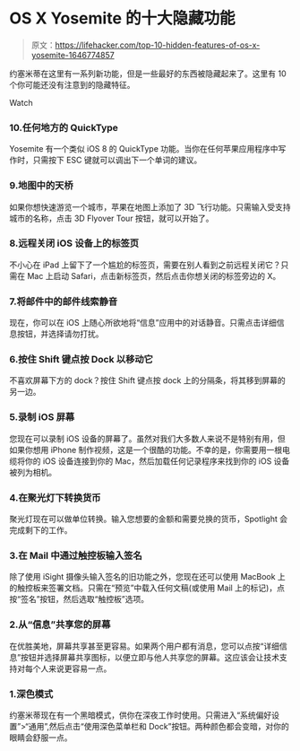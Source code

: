 # OS X Yosemite 的十大隐藏功能

> 原文：<https://lifehacker.com/top-10-hidden-features-of-os-x-yosemite-1646774857>

约塞米蒂在这里有一系列新功能，但是一些最好的东西被隐藏起来了。这里有 10 个你可能还没有注意到的隐藏特征。

Watch

### 10.任何地方的 QuickType

Yosemite 有一个类似 iOS 8 的 QuickType 功能。当你在任何苹果应用程序中写作时，只需按下 ESC 键就可以调出下一个单词的建议。

### 9.地图中的天桥

如果你想快速游览一个城市，苹果在地图上添加了 3D 飞行功能。只需输入受支持城市的名称，点击 3D Flyover Tour 按钮，就可以开始了。

### 8.远程关闭 iOS 设备上的标签页

不小心在 iPad 上留下了一个尴尬的标签页，需要在别人看到之前远程关闭它？只需在 Mac 上启动 Safari，点击新标签页，然后点击你想关闭的标签旁边的 X。

### 7.将邮件中的邮件线索静音

现在，你可以在 iOS 上随心所欲地将“信息”应用中的对话静音。只需点击详细信息按钮，并选择请勿打扰。

### 6.按住 Shift 键点按 Dock 以移动它

不喜欢屏幕下方的 dock？按住 Shift 键点按 dock 上的分隔条，将其移到屏幕的另一边。

### 5.录制 iOS 屏幕

您现在可以录制 iOS 设备的屏幕了。虽然对我们大多数人来说不是特别有用，但如果你想用 iPhone 制作视频，这是一个很酷的功能。不幸的是，你需要用一根电缆将你的 iOS 设备连接到你的 Mac，然后加载任何记录程序来找到你的 iOS 设备被列为相机。

### 4.在聚光灯下转换货币

聚光灯现在可以做单位转换。输入您想要的金额和需要兑换的货币，Spotlight 会完成剩下的工作。

### 3.在 Mail 中通过触控板输入签名

除了使用 iSight 摄像头输入签名的旧功能之外，您现在还可以使用 MacBook 上的触控板来签署文档。只需在“预览”中载入任何文稿(或使用 Mail 上的标记)，点按“签名”按钮，然后选取“触控板”选项。

### 2.从“信息”共享您的屏幕

在优胜美地，屏幕共享甚至更容易。如果两个用户都有消息，您可以点按“详细信息”按钮并选择屏幕共享图标，以便立即与他人共享您的屏幕。这应该会让技术支持对每个人来说更容易一点。

### 1.深色模式

约塞米蒂现在有一个黑暗模式，供你在深夜工作时使用。只需进入“系统偏好设置”>“通用”,然后点击“使用深色菜单栏和 Dock”按钮。两种颜色都会变暗，对你的眼睛会舒服一点。